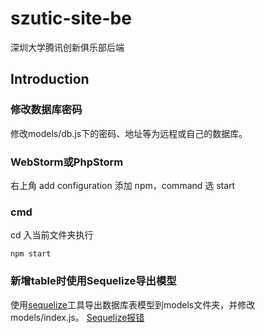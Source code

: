 # szutic-site-be
深圳大学腾讯创新俱乐部后端

## Introduction

### 修改数据库密码
修改models/db.js下的密码、地址等为远程或自己的数据库。

### WebStorm或PhpStorm
右上角 add configuration 添加 npm，command 选 start

### cmd
cd 入当前文件夹执行
```
npm start
```

### 新增table时使用Sequelize导出模型
使用[sequelize](https://github.com/andyforever/sequelizer)工具导出数据库表模型到models文件夹，并修改models/index.js。
[Sequelize报错](https://www.jianshu.com/p/c8eb6d2471f8)